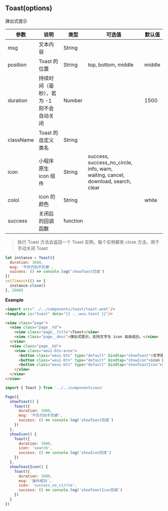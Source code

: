 <a name="toast"></a>

## Toast(options)
弹出式提示

参数 | 说明 | 类型 | 可选值 | 默认值 
--- | --- | --- | --- | ---
msg | 文本内容 | String
position | Toast 的位置 | String | top, bottom, middle | middle
duration | 持续时间（毫秒），若为 -1 <br />则不会自动关闭 | Number | | 1500
className | Toast 的自定义类名 | String
icon | 小程序原生 icon 组件 | String | success, success_no_circle, info, warn, <br />waiting, cancel, download, search, clear
colol | icon 的颜色 | String | | white
success | 关闭后的回调函数 | function

> 执行 Toast 方法会返回一个 Toast 实例，每个实例都有 close 方法，用于手动关闭 Toast
```js
let instance = Toast({
  duration: 3000,
  msg: '不负代码不负卿',
  success: () => console.log('showToast完成')
})
setTimeout(() => {
  instance.close()
}, 2000)
```


**Example**  

```html
<import src="../../components/toast/toast.wxml"/>
<template is="toast" data="{{ ...wxu.toast }}"/>

<view class="page">
  <view class="page__hd">
    <view class="page__title">Toast</view>
    <view class="page__desc">弹出式提示，支持文字与 icon 自由组合。</view>
  </view>
  <view class="page__bd">
    <view class="weui-btn-area">
      <button class="weui-btn" type="default" bindtap="showToast">文字提示</button>
      <button class="weui-btn" type="default" bindtap="showIcon">icon 提示</button>
      <button class="weui-btn" type="default" bindtap="showToastIcon">文字与 icon 提示</button>
    </view>
  </view>
</view>
```

```js
import { Toast } from '../../components/wxu'

Page({
  showToast() {
    Toast({
      duration: 3000,
      msg: '不负代码不负卿',
      success: () => console.log('showToast完成')
    })
  },
  showIcon() {
    Toast({
      duration: 3000,
      icon: 'search',
      success: () => console.log('showIcon完成')
    })
  },
  showToastIcon() {
    Toast({
      duration: 3000,
      msg: '操作成功',
      icon: 'success_no_circle',
      success: () => console.log('showToastIcon完成')
    })
  }
})
```